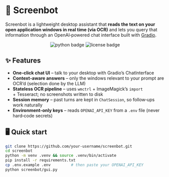 # 📸 Screenbot

Screenbot is a lightweight desktop assistant that **reads the text on your open application windows in real time (via OCR)** and lets you query that information through an OpenAI‑powered chat interface built with [Gradio](https://gradio.app/).

<p align="center">
  <img src="https://img.shields.io/badge/Python-3.9%2B-blue.svg" alt="python badge">
  <img src="https://img.shields.io/badge/License-MIT-green.svg" alt="license badge">
</p>

## ✨ Features
- **One‑click chat UI** – talk to your desktop with Gradio’s ChatInterface  
- **Context‑aware answers** – only the windows relevant to your prompt are OCR’d (selection done by the LLM)  
- **Stateless OCR pipeline** – uses `wmctrl` + ImageMagick’s `import` + Tesseract; no screenshots written to disk  
- **Session memory** – past turns are kept in `ChatSession`, so follow‑ups work naturally  
- **Environment‑only keys** – reads `OPENAI_API_KEY` from a `.env` file (never hard‑code secrets)

## 🖥  Quick start

```bash
git clone https://github.com/your‑username/screenbot.git
cd screenbot
python -m venv .venv && source .venv/bin/activate
pip install -r requirements.txt
cp .env.example .env         # then paste your OPENAI_API_KEY
python screenbot/gui.py
